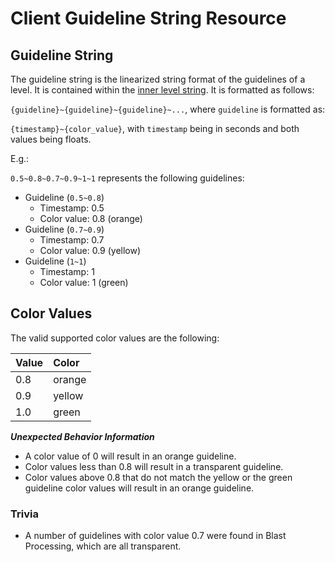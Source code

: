 # Client Guideline String Resource

## Guideline String
The guideline string is the linearized string format of the guidelines of a level. It is contained within the [inner level string](inner-level-string.md). It is formatted as follows:

`{guideline}~{guideline}~{guideline}~...`, where `guideline` is formatted as:

`{timestamp}~{color_value}`, with `timestamp` being in seconds and both values being floats.

E.g.:

`0.5~0.8~0.7~0.9~1~1` represents the following guidelines:

- Guideline (`0.5~0.8`)
  - Timestamp: 0.5
  - Color value: 0.8 (orange)
- Guideline (`0.7~0.9`)
  - Timestamp: 0.7
  - Color value: 0.9 (yellow)
- Guideline (`1~1`)
  - Timestamp: 1
  - Color value: 1 (green)

## Color Values
The valid supported color values are the following:

| Value | Color  |
|:------|:-------|
| 0.8   | orange |
| 0.9   | yellow |
| 1.0   | green  |

***Unexpected Behavior Information***

- A color value of 0 will result in an orange guideline.
- Color values less than 0.8 will result in a transparent guideline.
- Color values above 0.8 that do not match the yellow or the green guideline color values will result in an orange guideline.

### Trivia
- A number of guidelines with color value 0.7 were found in Blast Processing, which are all transparent.

